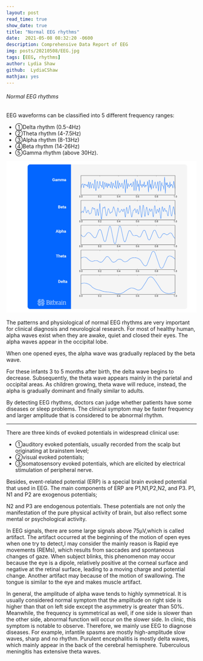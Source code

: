 ```yaml
---
layout: post
read_time: true
show_date: true
title: "Normal EEG rhythms"
date:  2021-05-08 08:32:20 -0600
description: Comprehensive Data Report of EEG
img: posts/20210508/EEG.jpg
tags: [EEG, rhythms]
author: Lydia Shaw
github:  LydiaCShaw
mathjax: yes
---
```


###### Normal EEG rhythms

EEG waveforms can be classified into 5 different frequency ranges: 
* ①Delta rhythm (0.5-4Hz) 
* ②Theta rhythm (4-7.5Hz) 
* ③Alpha rhythm (8-13Hz) 
* ④Beta rhythm (14-26Hz) 
* ⑤Gamma rhythm (above 30Hz). 

![image](.\assets\img\posts\20210508\waves.jpg)

The patterns and physiological of normal EEG rhythms are very important for clinical diagnosis and neurological research. For most of healthy human, alpha waves exist when they are awake, quiet and closed their eyes. The alpha waves appear in the occipital lobe. 

When one opened eyes, the alpha wave was gradually replaced by the beta wave.

For these infants 3 to 5 months after birth, the delta wave begins to decrease. Subsequently, the theta wave appears mainly in the parietal and occipital areas. As children growing, theta wave will reduce, instead, the alpha is gradually dominant and finally similar to adults.

By detecting EEG rhythms, doctors can judge whether patients have some diseases or sleep problems. The clinical symptom may be faster frequency and larger amplitude that is considered to be abnormal rhythm. 

-----


There are three kinds of evoked potentials in widespread clinical use: 
* ①auditory evoked potentials, usually recorded from the scalp but originating at brainstem level; 
* ②visual evoked potentials;
* ③somatosensory evoked potentials, which are elicited by electrical stimulation of peripheral nerve. 
  
 Besides, event-related potential (ERP) is a special brain evoked potential that used in EEG. The main components of ERP are P1,N1,P2,N2, and P3. P1, N1 and P2 are exogenous potentials;
 
 N2 and P3 are endogenous potentials. These potentials are not only the manifestation of the pure physical activity of brain, but also reflect some mental or psychological activity.
 
 
In EEG signals, there are some large signals above 75μV,which is called artifact. The artifact occurred at the beginning of the motion of open eyes when one try to detect,I may consider the mainly reason is Rapid eye movements (REMs), which results from saccades and spontaneous changes of gaze. When subject blinks, this phenomenon may occur because the eye is a dipole, relatively positive at the corneal surface and negative at the retinal surface, leading to a moving charge and potential change. Another artifact may because of the motion of swallowing. The tongue is similar to the eye and makes muscle artifact.


In general, the amplitude of alpha wave tends to highly symmetrical. It is usually considered normal symptom that the amplitude on right side is higher than that on left side except the asymmetry is greater than 50%. Meanwhile, the frequency is symmetrical as well, if one side is slower than the other side, abnormal function will occur on the slower side. In clinic, this symptom is notable to observe. Therefore, we mainly use EEG to diagnose diseases. For example, infantile spasms are mostly high-amplitude slow waves, sharp and no rhythm. Purulent encephalitis is mostly delta waves, which mainly appear in the back of the cerebral hemisphere. Tuberculous meningitis has extensive theta waves.